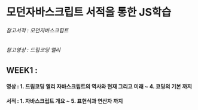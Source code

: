 # 모던자바스크립트 서적을 통한 JS학습

###### 참고서적 : 모던자바스크립트
###### 참고영상 : 드림코딩 앨리

## WEEK1 : 
#### 영상 : 1. 드림코딩 엘리 자바스크립트의 역사와 현재 그리고 미래 ~ 4. 코딩의 기본 까지
#### 서적 : 1. 자바스크립트 개요 ~ 5. 표현식과 연산자 까지
